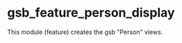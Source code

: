 gsb_feature_person_display
==================

This module (feature) creates the gsb "Person" views.
